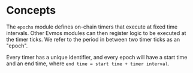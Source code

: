 <!--
order: 1
-->

# Concepts

The `epochs` module defines on-chain timers that execute at fixed time
intervals. Other Evmos modules can then register logic to be executed at the
timer ticks. We refer to the period in between two timer ticks as an "epoch".

Every timer has a unique identifier, and every epoch will have a start time and
an end time, where `end time = start time + timer interval`.
